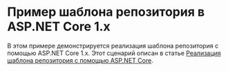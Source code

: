 # <a name="aspnet-core-repository-pattern-1x-sample"></a>Пример шаблона репозитория в ASP.NET Core 1.x

В этом примере демонстрируется реализация шаблона репозитория с помощью ASP.NET Core 1.x. Этот сценарий описан в статье [Реализация шаблона репозитория с помощью ASP.NET Core](https://docs.microsoft.com/aspnet/core/fundamentals/repository-pattern).
